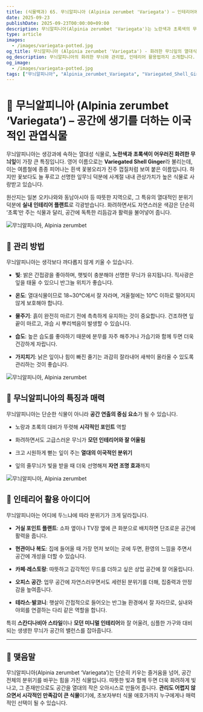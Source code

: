 ```yaml
---
title: (식물백과) 65. 무늬알피니아 (Alpinia zerumbet 'Variegata') – 인테리어에 생기를 더하는 열대식물
date: 2025-09-23
publishDate: 2025-09-23T00:00:00+09:00
description: 무늬알피니아(Alpinia zerumbet 'Variegata')는 노란색과 초록색의 무늬잎이 매력적인 열대식물입니다. 관리법, 특징, 그리고 인테리어 활용 아이디어까지 확인해 보세요.
type: article
images: 
  - /images/variegata-potted.jpg
og_title: 무늬알피니아 (Alpinia zerumbet 'Variegata') - 화려한 무늬잎의 열대식물
og_description: 무늬알피니아의 화려한 무늬와 관리법, 인테리어 활용법까지 소개합니다. 공간을 환하게 밝히는 관엽식물로 만나보세요.
og_image: 
  - /images/variegata-potted.jpg
tags: ["무늬알피니아", "Alpinia_zerumbet_Variegata", "Variegated_Shell_Ginger", "관엽식물", "열대식물", "실내식물", "houseplant", "tropical_plant", "인테리어_식물", "green_interior", "플랜테리어"]
---
```



# **🌿 무늬알피니아 (Alpinia zerumbet ‘Variegata’) – 공간에 생기를 더하는 이국적인 관엽식물**

  

무늬알피니아는 생강과에 속하는 열대성 식물로, **노란색과 초록색이 어우러진 화려한 무늬잎**이 가장 큰 특징입니다. 영어 이름으로는 **Variegated Shell Ginger**라 불리는데, 이는 여름철에 종종 피어나는 흰색 꽃봉오리가 진주 껍질처럼 보여 붙은 이름입니다. 하지만 꽃보다도 늘 푸르고 선명한 잎무늬 덕분에 사계절 내내 관상가치가 높은 식물로 사랑받고 있습니다.

  

원산지는 일본 오키나와와 동남아시아 등 따뜻한 지역으로, 그 특유의 열대적인 분위기 덕분에 **실내 인테리어 플랜트**로 각광받습니다. 화려하면서도 자연스러운 색감은 단순히 ‘초록’만 주는 식물과 달리, 공간에 독특한 리듬감과 활력을 불어넣어 줍니다.

 ![무늬알피니아, Alpinia zerumbet](/images/variegata_closeup.jpg)    

## **🌱 관리 방법**

  

무늬알피니아는 생각보다 까다롭지 않게 키울 수 있습니다.

- **빛**: 밝은 간접광을 좋아하며, 햇빛이 충분해야 선명한 무늬가 유지됩니다. 직사광은 잎을 태울 수 있으니 반그늘 위치가 좋습니다.
    
- **온도**: 열대식물이므로 18~30℃에서 잘 자라며, 겨울철에는 10℃ 이하로 떨어지지 않게 보호해야 합니다.
    
- **물주기**: 흙이 완전히 마르기 전에 촉촉하게 유지하는 것이 중요합니다. 건조하면 잎 끝이 마르고, 과습 시 뿌리썩음이 발생할 수 있습니다.
    
- **습도**: 높은 습도를 좋아하기 때문에 분무를 자주 해주거나 가습기와 함께 두면 더욱 건강하게 자랍니다.
    
- **가지치기**: 낡은 잎이나 힘이 빠진 줄기는 과감히 잘라내어 새싹이 올라올 수 있도록 관리하는 것이 좋습니다.
    

 ![무늬알피니아, Alpinia zerumbet](/images/variegata_potted.jpg)    

## **🌸 무늬알피니아의 특징과 매력**

  

무늬알피니아는 단순한 식물이 아니라 **공간 연출의 중심 요소**가 될 수 있습니다.

- 노랑과 초록의 대비가 뚜렷해 **시각적인 포인트** 역할
    
- 화려하면서도 고급스러운 무늬가 **모던 인테리어와 잘 어울림**
    
- 크고 시원하게 뻗는 잎이 주는 **열대의 이국적인 분위기**
    
- 잎의 줄무늬가 빛을 받을 때 더욱 선명해져 **자연 조명 효과**까지
    

 ![무늬알피니아, Alpinia zerumbet](/images/variegata_interior.jpg)    

## **🏡 인테리어 활용 아이디어**

  

무늬알피니아는 어디에 두느냐에 따라 분위기가 크게 달라집니다.

- **거실 포인트 플랜트**: 소파 옆이나 TV장 옆에 큰 화분으로 배치하면 단조로운 공간에 활력을 줍니다.
    
- **현관이나 복도**: 집에 들어올 때 가장 먼저 보이는 곳에 두면, 환영의 느낌을 주면서 공간에 개성을 더할 수 있습니다.
    
- **카페·레스토랑**: 따뜻하고 감각적인 무드를 더하고 싶은 상업 공간에 잘 어울립니다.
    
- **오피스 공간**: 업무 공간에 자연스러우면서도 세련된 분위기를 더해, 집중력과 안정감을 높여줍니다.
    
- **테라스·발코니**: 햇살이 간접적으로 들어오는 반그늘 환경에서 잘 자라므로, 실내와 야외를 연결하는 다리 같은 역할을 합니다.
    

  

특히 **스칸디나비아 스타일**이나 **모던 미니멀 인테리어**와 잘 어울려, 심플한 가구와 대비되는 생생한 무늬가 공간의 밸런스를 잡아줍니다.

---

## **🌟 맺음말**

  

무늬알피니아(Alpinia zerumbet ‘Variegata’)는 단순히 키우는 즐거움을 넘어, 공간 전체의 분위기를 바꾸는 힘을 가진 식물입니다. 따뜻한 빛과 함께 두면 더욱 화려하게 빛나고, 그 존재만으로도 공간을 열대의 작은 오아시스로 만들어 줍니다. **관리도 어렵지 않으면서 시각적인 만족감이 큰 식물**이기에, 초보자부터 식물 애호가까지 누구에게나 매력적인 선택이 될 수 있습니다.